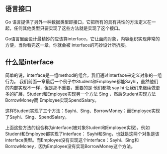 ## 语言接口
Go 语言提供了另外一种数据类型即接口，它把所有的具有共性的方法定义在一起，任何其他类型只要实现了这些方法就是实现了这个接口。

 
Go语言里面设计最精妙的应该算interface，它让面向对象，内容组织实现非常的方便，当你看完这一章，你就会被
interface的巧妙设计所折服。

## 什么是interface
简单的说，interface是一组method的组合，我们通过interface来定义对象的一组行为。
我们前面一章最后一个例子中Student和Employee都能Sayhi，虽然他们的内部实现不一样，但是那不重要，重要的是
他们都能 say hi
让我们来继续做更多的扩展，Student和Employee实现另一个方法 Sing ，然后Student实现方法BorrowMoney而
Employee实现SpendSalary。

这样Student实现了三个方法：Sayhi、Sing、BorrowMoney；而Employee实现了Sayhi、Sing、SpendSalary。

上面这些方法的组合称为interface(被对象Student和Employee实现)。例如Student和Employee都实现了interface：
Sayhi和Sing，也就是这两个对象是该interface类型。而Employee没有实现这个interface：Sayhi、Sing和
BorrowMoney，因为Employee没有实现BorrowMoney这个方法。
